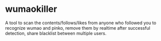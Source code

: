 # wumaokiller
A tool to scan the contents/follows/likes from anyone who followed you to recognize wumao and pinko, remove them by realtime after successful detection, share blacklist between multiple users.
